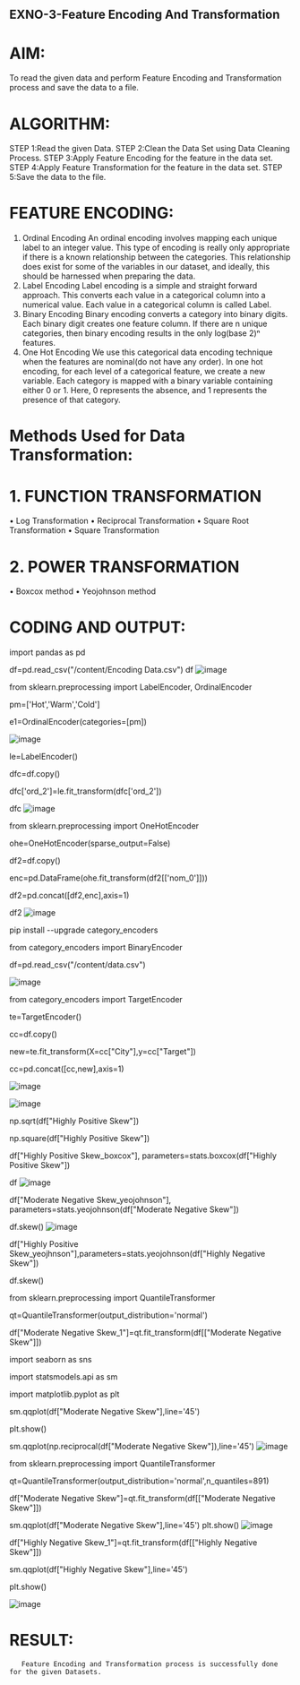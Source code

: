 ## EXNO-3-Feature Encoding And Transformation

# AIM:
To read the given data and perform Feature Encoding and Transformation process and save the data to a file.

# ALGORITHM:
STEP 1:Read the given Data.
STEP 2:Clean the Data Set using Data Cleaning Process.
STEP 3:Apply Feature Encoding for the feature in the data set.
STEP 4:Apply Feature Transformation for the feature in the data set.
STEP 5:Save the data to the file.

# FEATURE ENCODING:
1. Ordinal Encoding
An ordinal encoding involves mapping each unique label to an integer value. This type of encoding is really only appropriate if there is a known relationship between the categories. This relationship does exist for some of the variables in our dataset, and ideally, this should be harnessed when preparing the data.
2. Label Encoding
Label encoding is a simple and straight forward approach. This converts each value in a categorical column into a numerical value. Each value in a categorical column is called Label.
3. Binary Encoding
Binary encoding converts a category into binary digits. Each binary digit creates one feature column. If there are n unique categories, then binary encoding results in the only log(base 2)ⁿ features.
4. One Hot Encoding
We use this categorical data encoding technique when the features are nominal(do not have any order). In one hot encoding, for each level of a categorical feature, we create a new variable. Each category is mapped with a binary variable containing either 0 or 1. Here, 0 represents the absence, and 1 represents the presence of that category.

# Methods Used for Data Transformation:
  # 1. FUNCTION TRANSFORMATION
• Log Transformation
• Reciprocal Transformation
• Square Root Transformation
• Square Transformation
  # 2. POWER TRANSFORMATION
• Boxcox method
• Yeojohnson method

# CODING AND OUTPUT:

import pandas as pd

df=pd.read_csv("/content/Encoding Data.csv")
df
![image](https://github.com/user-attachments/assets/9b44162c-b92c-4513-ba09-8d251a5b25b2)


from sklearn.preprocessing import LabelEncoder, OrdinalEncoder

pm=['Hot','Warm','Cold']

e1=OrdinalEncoder(categories=[pm])

![image](https://github.com/user-attachments/assets/a745d59b-40bc-41ef-a151-70cc6c99a961)


le=LabelEncoder()

dfc=df.copy()

dfc['ord_2']=le.fit_transform(dfc['ord_2'])

dfc
![image](https://github.com/user-attachments/assets/fde4ebdc-8316-4aea-aa66-6574159b8828)

from sklearn.preprocessing import OneHotEncoder

ohe=OneHotEncoder(sparse_output=False)

df2=df.copy()

enc=pd.DataFrame(ohe.fit_transform(df2[['nom_0']]))

df2=pd.concat([df2,enc],axis=1)

df2
![image](https://github.com/user-attachments/assets/763c895b-c0f5-40ce-a43d-74134087aa23)


pip install --upgrade category_encoders

from category_encoders import BinaryEncoder

df=pd.read_csv("/content/data.csv")

![image](https://github.com/user-attachments/assets/3f91e084-d1bc-4671-9269-1ccac4ada3cf)


from category_encoders import TargetEncoder

te=TargetEncoder()

cc=df.copy()

new=te.fit_transform(X=cc["City"],y=cc["Target"])

cc=pd.concat([cc,new],axis=1)

![image](https://github.com/user-attachments/assets/a0db75e5-8cd2-4dbd-9442-096cc7fc81f8)

![image](https://github.com/user-attachments/assets/9e7e4523-0b23-442d-9d9b-87ff83377a4f)

np.sqrt(df["Highly Positive Skew"])

np.square(df["Highly Positive Skew"])

df["Highly Positive Skew_boxcox"], parameters=stats.boxcox(df["Highly Positive Skew"])

df
![image](https://github.com/user-attachments/assets/5f7e4c7b-5386-4ab5-968a-6f70b9d507a6)


df["Moderate Negative Skew_yeojohnson"], parameters=stats.yeojohnson(df["Moderate Negative Skew"])

df.skew()
![image](https://github.com/user-attachments/assets/1c40def2-96bd-4906-9c45-e0cf6f9dfd24)


df["Highly Positive Skew_yeojhnson"],parameters=stats.yeojohnson(df["Highly Negative Skew"])

df.skew()

from sklearn.preprocessing import QuantileTransformer

qt=QuantileTransformer(output_distribution='normal')

df["Moderate Negative Skew_1"]=qt.fit_transform(df[["Moderate Negative Skew"]])

import seaborn as sns

import statsmodels.api as sm

import matplotlib.pyplot as plt

sm.qqplot(df["Moderate Negative Skew"],line='45')

plt.show()

sm.qqplot(np.reciprocal(df["Moderate Negative Skew"]),line='45')
![image](https://github.com/user-attachments/assets/3a471b05-3d2d-47f1-a983-9614688deaff)


from sklearn.preprocessing import QuantileTransformer

qt=QuantileTransformer(output_distribution='normal',n_quantiles=891)

df["Moderate Negative Skew"]=qt.fit_transform(df[["Moderate Negative Skew"]])

sm.qqplot(df["Moderate Negative Skew"],line='45')
plt.show()
![image](https://github.com/user-attachments/assets/df0fc849-7221-4dd9-af18-a30a984ce91d)


df["Highly Negative Skew_1"]=qt.fit_transform(df[["Highly Negative Skew"]])

sm.qqplot(df["Highly Negative Skew"],line='45')

plt.show()

![image](https://github.com/user-attachments/assets/d5632510-0b02-4cf0-962b-da57384f76dc)




# RESULT:

       Feature Encoding and Transformation process is successfully done for the given Datasets.

       
